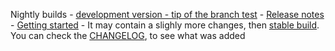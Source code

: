 Nightly builds - [development version - tip of the branch test](https://github.com/robert7/nixnote2/wiki/Releases---versions%2C-build-pipeline%2C-branches%2C-tags#development-releases) - [Release notes](https://github.com/robert7/nixnote2/wiki/Release-notes-v2.1) - [Getting started](https://github.com/robert7/nixnote2/wiki/Getting-started) - It may contain a slighly more changes, then [stable build]((https://github.com/robert7/nixnote2/releases/tag/continuous)). You can check the [CHANGELOG](https://github.com/robert7/nixnote2/blob/test/debian/changelog), to see what was added




